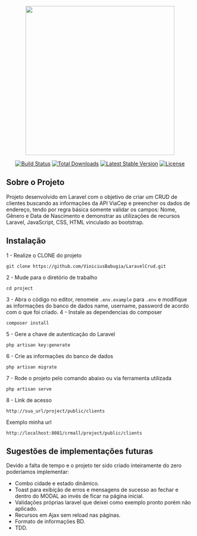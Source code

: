 <p align="center"><a href="https://laravel.com" target="_blank"><img src="https://raw.githubusercontent.com/laravel/art/master/logo-lockup/5%20SVG/2%20CMYK/1%20Full%20Color/laravel-logolockup-cmyk-red.svg" width="400"></a></p>

<p align="center">
<a href="https://travis-ci.org/laravel/framework"><img src="https://travis-ci.org/laravel/framework.svg" alt="Build Status"></a>
<a href="https://packagist.org/packages/laravel/framework"><img src="https://poser.pugx.org/laravel/framework/d/total.svg" alt="Total Downloads"></a>
<a href="https://packagist.org/packages/laravel/framework"><img src="https://poser.pugx.org/laravel/framework/v/stable.svg" alt="Latest Stable Version"></a>
<a href="https://packagist.org/packages/laravel/framework"><img src="https://poser.pugx.org/laravel/framework/license.svg" alt="License"></a>
</p>

## Sobre o Projeto

Projeto desenvolvido em Laravel com o objetivo de criar um CRUD de clientes buscando as informações da API ViaCep e preencher os dados de endereço, tendo por regra básica somente validar os campos: Nome, Gênero e Data de Nascimento e demonstrar as utilizações de recursos Laravel, JavaScript, CSS, HTML vinculado ao bootstrap.

## Instalação

1 - Realize o CLONE do projeto
<pre><code>git clone https://github.com/ViniciusBabugia/LaravelCrud.git</code></pre>
2 - Mude para o diretório de trabalho   
<pre><code>cd project</code></pre>
3 - Abra o código no editor, renomeie <code>.env.example</code> para <code>.env</code> e modifique as informações do banco de dados name, username, password de acordo com o que foi criado.
4 - Instale as dependencias do composer
<pre><code>composer install</code></pre>
5 - Gere a chave de autenticação do Laravel
<pre><code>php artisan key:generate</code></pre>
6 - Crie as informações do banco de dados
<pre><code>php artisan migrate</code></pre>
7 - Rode o projeto pelo comando abaixo ou via ferramenta utilizada
<pre><code>php artisan serve</code></pre>
8 - Link de acesso
<pre><code>http://sua_url/project/public/clients</code></pre>
Exemplo minha url
<pre><code>http://localhost:8081/crmall/project/public/clients</code></pre>

## Sugestões de implementações futuras
Devido a falta de tempo e o projeto ter sido criado inteiramente do zero poderiamos implementar:
- Combo cidade e estado dinâmico.
- Toast para exibição de erros e mensagens de sucesso ao fechar e dentro do MODAL ao invés de ficar na página inicial.
- Validações próprias laravel que deixei como exemplo pronto porém não aplicado.
- Recursos em Ajax sem reload nas páginas.
- Formato de informações BD.
- TDD.


